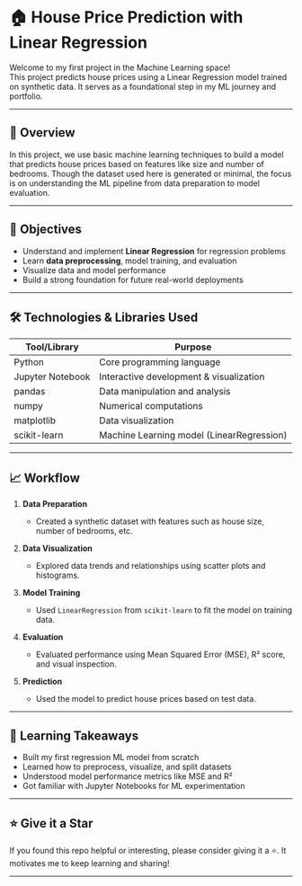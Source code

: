 # 🏠 House Price Prediction with Linear Regression

Welcome to my first project in the Machine Learning space!  
This project predicts house prices using a Linear Regression model trained on synthetic data. It serves as a foundational step in my ML journey and portfolio.

---

## 📌 Overview

In this project, we use basic machine learning techniques to build a model that predicts house prices based on features like size and number of bedrooms. Though the dataset used here is generated or minimal, the focus is on understanding the ML pipeline from data preparation to model evaluation.

---

## 🧠 Objectives

- Understand and implement **Linear Regression** for regression problems
- Learn **data preprocessing**, model training, and evaluation
- Visualize data and model performance
- Build a strong foundation for future real-world deployments

---

## 🛠️ Technologies & Libraries Used

| Tool/Library     | Purpose                                       |
|------------------|-----------------------------------------------|
| Python           | Core programming language                     |
| Jupyter Notebook | Interactive development & visualization       |
| pandas           | Data manipulation and analysis                |
| numpy            | Numerical computations                        |
| matplotlib       | Data visualization                            |
| scikit-learn     | Machine Learning model (LinearRegression)     |

---

## 📈 Workflow

1. **Data Preparation**  
   - Created a synthetic dataset with features such as house size, number of bedrooms, etc.

2. **Data Visualization**  
   - Explored data trends and relationships using scatter plots and histograms.

3. **Model Training**  
   - Used `LinearRegression` from `scikit-learn` to fit the model on training data.

4. **Evaluation**  
   - Evaluated performance using Mean Squared Error (MSE), R² score, and visual inspection.

5. **Prediction**  
   - Used the model to predict house prices based on test data.

---

## 🧠 Learning Takeaways

- Built my first regression ML model from scratch
- Learned how to preprocess, visualize, and split datasets
- Understood model performance metrics like MSE and R²
- Got familiar with Jupyter Notebooks for ML experimentation

---

## ⭐️ Give it a Star

If you found this repo helpful or interesting, please consider giving it a ⭐️. It motivates me to keep learning and sharing!

---
